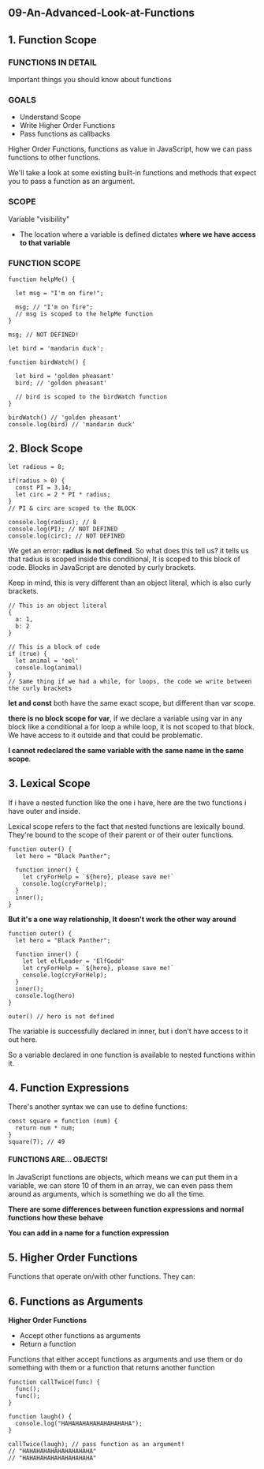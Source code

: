 ## 09-An-Advanced-Look-at-Functions

## 1. Function Scope

### FUNCTIONS IN DETAIL

Important things you should know about functions

### GOALS

- Understand Scope
- Write Higher Order Functions
- Pass functions as callbacks

Higher Order Functions, functions as value in JavaScript, how we can pass functions to other functions.

We'll take a look at some existing built-in functions and methods that expect you to pass a function as an argument.

### SCOPE

Variable "visibility"

- The location where a variable is defined dictates **where we have access to that variable**

### FUNCTION SCOPE

```
function helpMe() {

  let msg = "I'm on fire!";

  msg; // "I'm on fire";
  // msg is scoped to the helpMe function
}

msg; // NOT DEFINED!
```

```
let bird = 'mandarin duck';

function birdWatch() {

  let bird = 'golden pheasant'
  bird; // 'golden pheasant'

  // bird is scoped to the birdWatch function
}

birdWatch() // 'golden pheasant'
console.log(bird) // 'mandarin duck'
```

## 2. Block Scope

```
let radious = 8;

if(radius > 0) {
  const PI = 3.14;
  let circ = 2 * PI * radius;
}
// PI & circ are scoped to the BLOCK

console.log(radius); // 8
console.log(PI); // NOT DEFINED
console.log(circ); // NOT DEFINED
```

We get an error: **radius is not defined**. So what does this tell us? it tells us that radius is scoped inside this conditional, It is scoped to this block of code. Blocks in JavaScript are denoted by curly brackets.

Keep in mind, this is very different than an object literal, which is also curly brackets.

```
// This is an object literal
{
  a: 1,
  b: 2
}

// This is a block of code
if (true) {
  let animal = 'eel'
  console.log(animal)
}
// Same thing if we had a while, for loops, the code we write between the curly brackets
```

**let and const** both have the same exact scope, but different than var scope.

**there is no block scope for var**, if we declare a variable using var in any block like a conditional a for loop a while loop, it is not scoped to that block. We have access to it outside and that could be problematic.

**I cannot redeclared the same variable with the same name in the same scope**.

## 3. Lexical Scope

If i have a nested function like the one i have, here are the two functions i have outer and inside.

Lexical scope refers to the fact that nested functions are lexically bound. They're bound to the scope of their parent or of their outer functions.

```
function outer() {
  let hero = "Black Panther";

  function inner() {
    let cryForHelp = `${hero}, please save me!`
    console.log(cryForHelp);
  }
  inner();
}
```

**But it's a one way relationship, It doesn't work the other way around**

```
function outer() {
  let hero = "Black Panther";

  function inner() {
    let let elfLeader = 'ElfGodd'
    let cryForHelp = `${hero}, please save me!`
    console.log(cryForHelp);
  }
  inner();
  console.log(hero)
}

outer() // hero is not defined
```

The variable is successfully declared in inner, but i don't have access to it out here.

So a variable declared in one function is available to nested functions within it.

## 4. Function Expressions

There's another syntax we can use to define functions:

```
const square = function (num) {
  return num * num;
}
square(7); // 49
```

#### FUNCTIONS ARE... OBJECTS!

In JavaScript functions are objects, which means we can put them in a variable, we can store 10 of them in an array, we can even pass them around as arguments, which is something we do all the time.

**There are some differences between function expressions and normal functions how these behave**

**You can add in a name for a function expression**

## 5. Higher Order Functions

Functions that operate on/with other functions. They can:

## 6. Functions as Arguments
**Higher Order Functions**

- Accept other functions as arguments
- Return a function

Functions that either accept functions as arguments and use them or do something with them or
a function that returns another function

```
function callTwice(func) {
  func();
  func();
}

function laugh() {
  console.log("HAHAHAHAHAHAHAHAHAHA");
}

callTwice(laugh); // pass function as an argument!
// "HAHAHAHAHAHAHAHAHAHA"
// "HAHAHAHAHAHAHAHAHAHA"
```
